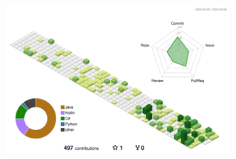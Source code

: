 ![](./profile-3d-contrib/profile-green-animate.svg)
<!--
<div align="center">
  
![header](https://capsule-render.vercel.app/api?type=waving&height=300&color=gradient&text=welcome!&reversal=false&textBg=false&fontSize=60)



### Hi there 👋

[![Anurag's GitHub stats](https://github-readme-stats.vercel.app/api?username=hyeonji91)](https://github.com/anuraghazra/github-readme-stats)

[![Solved.ac
프로필](http://mazassumnida.wtf/api/v2/generate_badge?boj=hjkim1770)](https://solved.ac/hjkim1770)

[![Hits](https://hits.seeyoufarm.com/api/count/incr/badge.svg?url=https%3A%2F%2Fgithub.com%2Fhyeonji91&count_bg=%2379C83D&title_bg=%23555555&icon=&icon_color=%23E7E7E7&title=hits&edge_flat=false)](https://hits.seeyoufarm.com)    

[![hyeonji91's github stats](https://github-readme-stats.vercel.app/api/top-langs/?username=hyeonji91&show_icons=true&hide_border=true&title_color=004386&icon_color=004386&layout=compact)](https://github.com/hyeonji91)
</dev>


**hyeonji91/hyeonji91** is a ✨ _special_ ✨ repository because its `README.md` (this file) appears on your GitHub profile.

Here are some ideas to get you started:

- 🔭 I’m currently working on ...
- 🌱 I’m currently learning ...
- 👯 I’m looking to collaborate on ...
- 🤔 I’m looking for help with ...
- 💬 Ask me about ...
- 📫 How to reach me: ...
- 😄 Pronouns: ...
- ⚡ Fun fact: ...
-->
